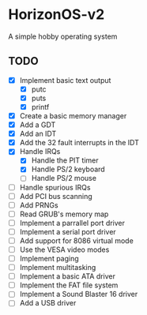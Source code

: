 # HorizonOS-v2
A simple hobby operating system

## TODO
- [x] Implement basic text output
    - [x] putc
    - [x] puts
    - [x] printf
- [x] Create a basic memory manager
- [x] Add a GDT
- [x] Add an IDT
- [x] Add the 32 fault interrupts in the IDT
- [x] Handle IRQs
    - [x] Handle the PIT timer
    - [x] Handle PS/2 keyboard
    - [ ] Handle PS/2 mouse
- [ ] Handle spurious IRQs
- [ ] Add PCI bus scanning
- [ ] Add PRNGs
- [ ] Read GRUB's memory map
- [ ] Implement a parrallel port driver
- [ ] Implement a serial port driver
- [ ] Add support for 8086 virtual mode
- [ ] Use the VESA video modes
- [ ] Implement paging
- [ ] Implement multitasking
- [ ] Implement a basic ATA driver
- [ ] Implement the FAT file system
- [ ] Implement a Sound Blaster 16 driver
- [ ] Add a USB driver